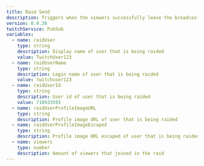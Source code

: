 ```yaml
---
title: Raid Send
description: Triggers when the viewers successfully leave the broadcasters chat and arrive in raidUser's stream.
version: 0.0.36
twitchService: PubSub
variables:
  - name: raidUser
    type: string
    description: Display name of user that is being raided
    value: TwitchUser123
  - name: raidUserName
    type: string
    description: Login name of user that is being raided
    value: twitchuser123
  - name: raidUserId
    type: string
    description: User id of user that is being raided
    value: 718933593
  - name: raidUserProfileImageURL
    type: string
    description: Profile image URL of user that is being raided
  - name: raidUserProfileImageEscaped
    type: string
    description: Profile image URL escaped of user that is being raided
  - name: viewers
    type: number
    description: Amount of viewers that joined in the raid
---
```

